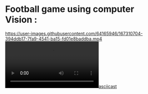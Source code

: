 # Football game using computer Vision :
https://user-images.githubusercontent.com/64165946/167310704-394ddb17-7fa9-4541-ba15-fd01e8baddba.mp4
[![asciicast](https://user-images.githubusercontent.com/64165946/167310704-394ddb17-7fa9-4541-ba15-fd01e8baddba.mp4)](https://user-images.githubusercontent.com/64165946/167310704-394ddb17-7fa9-4541-ba15-fd01e8baddba.mp4)
